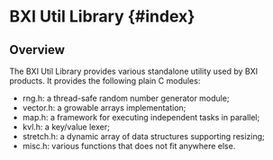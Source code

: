 BXI Util Library                         {#index}
=================

## Overview

The BXI Util Library provides various standalone utility used by BXI products.
It provides the following plain C modules:

- rng.h: a thread-safe random number generator module;
- vector.h: a growable arrays implementation;
- map.h: a framework for executing independent tasks in parallel;
- kvl.h: a key/value lexer;
- stretch.h: a dynamic array of data structures supporting resizing;
- misc.h: various functions that does not fit anywhere else.

